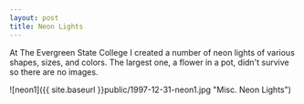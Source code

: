 ```yaml
---
layout: post
title: Neon Lights
---
```


At The Evergreen State College I created a number of neon lights of various shapes, sizes, and colors.  The largest one, a flower in a pot, didn't survive so there are no images.

![neon1]({{ site.baseurl }}public/1997-12-31-neon1.jpg "Misc. Neon Lights")

